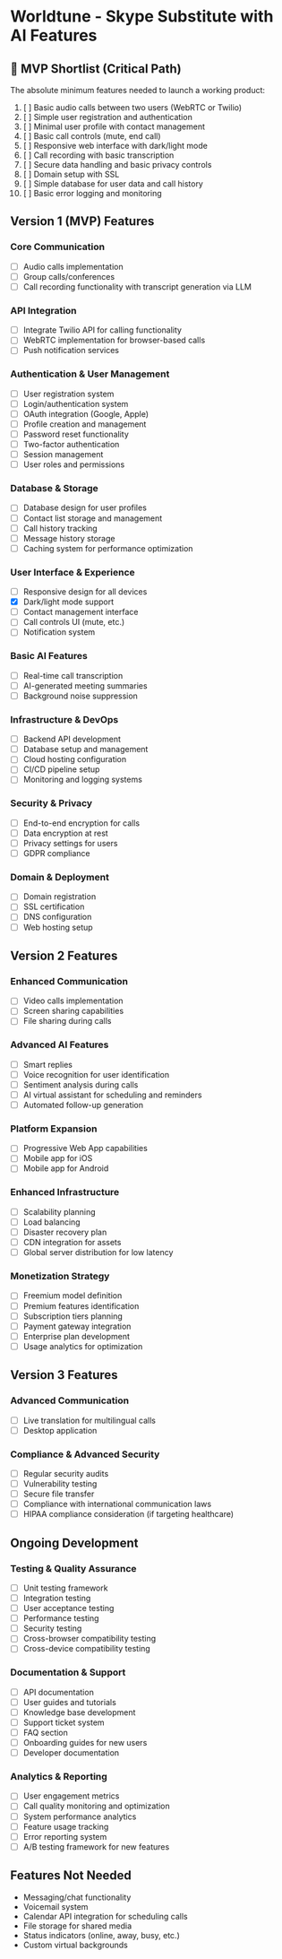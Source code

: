 # Worldtune - Skype Substitute with AI Features

## 🚀 MVP Shortlist (Critical Path)
The absolute minimum features needed to launch a working product:

1. [ ] Basic audio calls between two users (WebRTC or Twilio)
2. [ ] Simple user registration and authentication
3. [ ] Minimal user profile with contact management
4. [ ] Basic call controls (mute, end call)
5. [ ] Responsive web interface with dark/light mode
6. [ ] Call recording with basic transcription
7. [ ] Secure data handling and basic privacy controls
8. [ ] Domain setup with SSL
9. [ ] Simple database for user data and call history
10. [ ] Basic error logging and monitoring

## Version 1 (MVP) Features

### Core Communication 
- [ ] Audio calls implementation
- [ ] Group calls/conferences
- [ ] Call recording functionality with transcript generation via LLM

### API Integration
- [ ] Integrate Twilio API for calling functionality
- [ ] WebRTC implementation for browser-based calls
- [ ] Push notification services

### Authentication & User Management
- [ ] User registration system
- [ ] Login/authentication system
- [ ] OAuth integration (Google, Apple)
- [ ] Profile creation and management
- [ ] Password reset functionality
- [ ] Two-factor authentication
- [ ] Session management
- [ ] User roles and permissions

### Database & Storage
- [ ] Database design for user profiles
- [ ] Contact list storage and management
- [ ] Call history tracking
- [ ] Message history storage
- [ ] Caching system for performance optimization

### User Interface & Experience
- [ ] Responsive design for all devices
- [x] Dark/light mode support
- [ ] Contact management interface
- [ ] Call controls UI (mute, etc.)
- [ ] Notification system

### Basic AI Features
- [ ] Real-time call transcription
- [ ] AI-generated meeting summaries
- [ ] Background noise suppression

### Infrastructure & DevOps
- [ ] Backend API development
- [ ] Database setup and management
- [ ] Cloud hosting configuration
- [ ] CI/CD pipeline setup
- [ ] Monitoring and logging systems

### Security & Privacy
- [ ] End-to-end encryption for calls
- [ ] Data encryption at rest
- [ ] Privacy settings for users
- [ ] GDPR compliance

### Domain & Deployment
- [ ] Domain registration
- [ ] SSL certification
- [ ] DNS configuration
- [ ] Web hosting setup

## Version 2 Features

### Enhanced Communication
- [ ] Video calls implementation
- [ ] Screen sharing capabilities
- [ ] File sharing during calls

### Advanced AI Features
- [ ] Smart replies 
- [ ] Voice recognition for user identification
- [ ] Sentiment analysis during calls
- [ ] AI virtual assistant for scheduling and reminders
- [ ] Automated follow-up generation

### Platform Expansion
- [ ] Progressive Web App capabilities
- [ ] Mobile app for iOS
- [ ] Mobile app for Android

### Enhanced Infrastructure
- [ ] Scalability planning
- [ ] Load balancing
- [ ] Disaster recovery plan
- [ ] CDN integration for assets
- [ ] Global server distribution for low latency

### Monetization Strategy
- [ ] Freemium model definition
- [ ] Premium features identification
- [ ] Subscription tiers planning
- [ ] Payment gateway integration
- [ ] Enterprise plan development
- [ ] Usage analytics for optimization

## Version 3 Features

### Advanced Communication
- [ ] Live translation for multilingual calls
- [ ] Desktop application

### Compliance & Advanced Security
- [ ] Regular security audits
- [ ] Vulnerability testing
- [ ] Secure file transfer
- [ ] Compliance with international communication laws
- [ ] HIPAA compliance consideration (if targeting healthcare)

## Ongoing Development

### Testing & Quality Assurance
- [ ] Unit testing framework
- [ ] Integration testing
- [ ] User acceptance testing
- [ ] Performance testing
- [ ] Security testing
- [ ] Cross-browser compatibility testing
- [ ] Cross-device compatibility testing

### Documentation & Support
- [ ] API documentation
- [ ] User guides and tutorials
- [ ] Knowledge base development
- [ ] Support ticket system
- [ ] FAQ section
- [ ] Onboarding guides for new users
- [ ] Developer documentation

### Analytics & Reporting
- [ ] User engagement metrics
- [ ] Call quality monitoring and optimization
- [ ] System performance analytics
- [ ] Feature usage tracking
- [ ] Error reporting system
- [ ] A/B testing framework for new features

## Features Not Needed
- Messaging/chat functionality
- Voicemail system
- Calendar API integration for scheduling calls
- File storage for shared media
- Status indicators (online, away, busy, etc.)
- Custom virtual backgrounds 